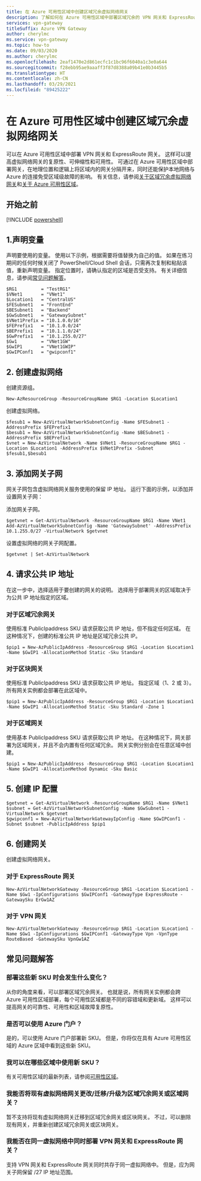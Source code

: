 ```yaml
---
title: 在 Azure 可用性区域中创建区域冗余虚拟网络网关
description: 了解如何在 Azure 可用性区域中部署区域冗余的 VPN 网关和 ExpressRoute 网关。
services: vpn-gateway
titleSuffix: Azure VPN Gateway
author: cherylmc
ms.service: vpn-gateway
ms.topic: how-to
ms.date: 09/03/2020
ms.author: cherylmc
ms.openlocfilehash: 2eaf1470e2d861ecfc1c1bc96f6040a1c3e0a644
ms.sourcegitcommit: f28ebb95ae9aaaff3f87d8388a09b41e0b3445b5
ms.translationtype: HT
ms.contentlocale: zh-CN
ms.lasthandoff: 03/29/2021
ms.locfileid: "89425222"
---
```

# <a name="create-a-zone-redundant-virtual-network-gateway-in-azure-availability-zones"></a>在 Azure 可用性区域中创建区域冗余虚拟网络网关

可以在 Azure 可用性区域中部署 VPN 网关和 ExpressRoute 网关。 这样可以提高虚拟网络网关的复原性、可伸缩性和可用性。 可通过在 Azure 可用性区域中部署网关，在地理位置和逻辑上将区域内的网关分隔开来，同时还能保护本地网络与 Azure 的连接免受区域级故障的影响。 有关信息，请参阅[关于区域冗余虚拟网络网关](about-zone-redundant-vnet-gateways.md)和[关于 Azure 可用性区域](../availability-zones/az-overview.md)。

## <a name="before-you-begin"></a>开始之前

[!INCLUDE [powershell](../../includes/vpn-gateway-cloud-shell-powershell-about.md)]

## <a name="1-declare-your-variables"></a><a name="variables"></a>1.声明变量

声明要使用的变量。 使用以下示例，根据需要将值替换为自己的值。 如果在练习期间的任何时候关闭了 PowerShell/Cloud Shell 会话，只需再次复制和粘贴该值，重新声明变量。 指定位置时，请确认指定的区域是否受支持。 有关详细信息，请参阅[常见问题解答](#faq)。

```azurepowershell-interactive
$RG1         = "TestRG1"
$VNet1       = "VNet1"
$Location1   = "CentralUS"
$FESubnet1   = "FrontEnd"
$BESubnet1   = "Backend"
$GwSubnet1   = "GatewaySubnet"
$VNet1Prefix = "10.1.0.0/16"
$FEPrefix1   = "10.1.0.0/24"
$BEPrefix1   = "10.1.1.0/24"
$GwPrefix1   = "10.1.255.0/27"
$Gw1         = "VNet1GW"
$GwIP1       = "VNet1GWIP"
$GwIPConf1   = "gwipconf1"
```

## <a name="2-create-the-virtual-network"></a><a name="configure"></a>2. 创建虚拟网络

创建资源组。

```azurepowershell-interactive
New-AzResourceGroup -ResourceGroupName $RG1 -Location $Location1
```

创建虚拟网络。

```azurepowershell-interactive
$fesub1 = New-AzVirtualNetworkSubnetConfig -Name $FESubnet1 -AddressPrefix $FEPrefix1
$besub1 = New-AzVirtualNetworkSubnetConfig -Name $BESubnet1 -AddressPrefix $BEPrefix1
$vnet = New-AzVirtualNetwork -Name $VNet1 -ResourceGroupName $RG1 -Location $Location1 -AddressPrefix $VNet1Prefix -Subnet $fesub1,$besub1
```

## <a name="3-add-the-gateway-subnet"></a><a name="gwsub"></a>3. 添加网关子网

网关子网包含虚拟网络网关服务使用的保留 IP 地址。 运行下面的示例，以添加并设置网关子网：

添加网关子网。

```azurepowershell-interactive
$getvnet = Get-AzVirtualNetwork -ResourceGroupName $RG1 -Name VNet1
Add-AzVirtualNetworkSubnetConfig -Name 'GatewaySubnet' -AddressPrefix 10.1.255.0/27 -VirtualNetwork $getvnet
```

设置虚拟网络的网关子网配置。

```azurepowershell-interactive
$getvnet | Set-AzVirtualNetwork
```
## <a name="4-request-a-public-ip-address"></a><a name="publicip"></a>4. 请求公共 IP 地址
 
在这一步中，选择适用于要创建的网关的说明。 选择用于部署网关的区域取决于为公共 IP 地址指定的区域。

### <a name="for-zone-redundant-gateways"></a><a name="ipzoneredundant"></a>对于区域冗余网关

使用标准 PublicIpaddress SKU 请求获取公共 IP 地址，但不指定任何区域。 在这种情况下，创建的标准公共 IP 地址是区域冗余公共 IP。   

```azurepowershell-interactive
$pip1 = New-AzPublicIpAddress -ResourceGroup $RG1 -Location $Location1 -Name $GwIP1 -AllocationMethod Static -Sku Standard
```

### <a name="for-zonal-gateways"></a><a name="ipzonalgw"></a>对于区块网关

使用标准 PublicIpaddress SKU 请求获取公共 IP 地址。 指定区域（1、2 或 3）。 所有网关实例都会部署在此区域中。

```azurepowershell-interactive
$pip1 = New-AzPublicIpAddress -ResourceGroup $RG1 -Location $Location1 -Name $GwIP1 -AllocationMethod Static -Sku Standard -Zone 1
```

### <a name="for-regional-gateways"></a><a name="ipregionalgw"></a>对于区域网关

使用基本 PublicIpaddress SKU 请求获取公共 IP 地址。 在这种情况下，网关部署为区域网关，并且不会内置有任何区域冗余。 网关实例分别会在任意区域中创建。

```azurepowershell-interactive
$pip1 = New-AzPublicIpAddress -ResourceGroup $RG1 -Location $Location1 -Name $GwIP1 -AllocationMethod Dynamic -Sku Basic
```
## <a name="5-create-the-ip-configuration"></a><a name="gwipconfig"></a>5. 创建 IP 配置

```azurepowershell-interactive
$getvnet = Get-AzVirtualNetwork -ResourceGroupName $RG1 -Name $VNet1
$subnet = Get-AzVirtualNetworkSubnetConfig -Name $GwSubnet1 -VirtualNetwork $getvnet
$gwipconf1 = New-AzVirtualNetworkGatewayIpConfig -Name $GwIPConf1 -Subnet $subnet -PublicIpAddress $pip1
```

## <a name="6-create-the-gateway"></a><a name="gwconfig"></a>6. 创建网关

创建虚拟网络网关。

### <a name="for-expressroute"></a>对于 ExpressRoute 网关

```azurepowershell-interactive
New-AzVirtualNetworkGateway -ResourceGroup $RG1 -Location $Location1 -Name $Gw1 -IpConfigurations $GwIPConf1 -GatewayType ExpressRoute -GatewaySku ErGw1AZ
```

### <a name="for-vpn-gateway"></a>对于 VPN 网关

```azurepowershell-interactive
New-AzVirtualNetworkGateway -ResourceGroup $RG1 -Location $Location1 -Name $Gw1 -IpConfigurations $GwIPConf1 -GatewayType Vpn -VpnType RouteBased -GatewaySku VpnGw1AZ
```

## <a name="faq"></a><a name="faq"></a>常见问题解答

### <a name="what-will-change-when-i-deploy-these-new-skus"></a>部署这些新 SKU 时会发生什么变化？

从你的角度来看，可以部署区域冗余网关。 也就是说，所有网关实例都会跨 Azure 可用性区域部署，每个可用性区域都是不同的容错域和更新域。 这样可以提高网关的可靠性、可用性和区域故障复原性。

### <a name="can-i-use-the-azure-portal"></a>是否可以使用 Azure 门户？

是的，可以使用 Azure 门户部署新 SKU。 但是，你将仅在具有 Azure 可用性区域的 Azure 区域中看到这些新 SKU。

### <a name="what-regions-are-available-for-me-to-use-the-new-skus"></a>我可以在哪些区域中使用新 SKU？

有关可用性区域的最新列表，请参阅[可用性区域](../availability-zones/az-region.md)。

### <a name="can-i-changemigrateupgrade-my-existing-virtual-network-gateways-to-zone-redundant-or-zonal-gateways"></a>我能否将现有虚拟网络网关更改/迁移/升级为区域冗余网关或区域网关？

暂不支持将现有虚拟网络网关迁移到区域冗余网关或区块网关。 不过，可以删除现有网关，并重新创建区域冗余网关或区块网关。

### <a name="can-i-deploy-both-vpn-and-express-route-gateways-in-same-virtual-network"></a>我能否在同一虚拟网络中同时部署 VPN 网关和 ExpressRoute 网关？

支持 VPN 网关和 ExpressRoute 网关同时共存于同一虚拟网络中。 但是，应为网关子网保留 /27 IP 地址范围。
